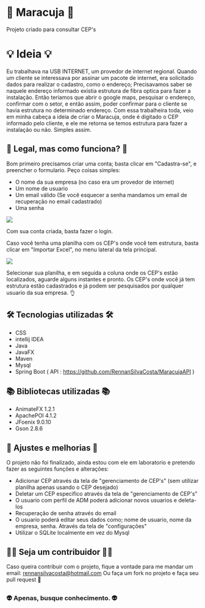 # :melon: Maracuja :melon:
Projeto criado para consultar CEP's

# :bulb: Ideia :bulb:
Eu trabalhava na USB INTERNET, um provedor de internet regional. Quando um cliente se interessava por assinar um pacote de internet, era solicitado dados para realizar o cadastro, como o endereço; Precisavamos saber se naquele endereço informado existia estrutura de fibra optica para fazer a instalação. Então teriamos que abrir o google maps, pesquisar o endereço, confirmar com o setor, e então assim, poder confirmar para o cliente se havia estrutura no determinado endereço. 
Com essa trabalheira toda, veio em minha cabeça a ideia de criar o Maracuja, onde é digitado o CEP informado pelo cliente, e ele me retorna se temos estrutura para fazer a instalação ou não. Simples assim.

## :thinking: Legal, mas como funciona? :thinking:
Bom primeiro precisamos criar uma conta; basta clicar em "Cadastra-se", e preencher o formulario. Peço coisas simples:

* O nome da sua empresa (no caso era um provedor de internet)
* Um nome de usuario
* Um email válido (Se você esquecer a senha mandamos um email de recuperação no email cadastrado)
* Uma senha

<img src="https://media.giphy.com/media/ROxNPEQKoNn9qXM2YJ/giphy.gif">

Com sua conta criada, basta fazer o login.

Caso você tenha uma planilha com os CEP's onde você tem estrutura, basta clicar em "Importar Excel", no menu lateral da tela principal.

<img src="https://media.giphy.com/media/O6hNGIsiadqwwbmrO6/giphy.gif">

Selecionar sua planilha, e em seguida a coluna onde os CEP's estão localizados, aguarde alguns instantes e pronto. Os CEP's onde você já tem estrutura estão cadastrados e já podem ser pesquisados por qualquer usuario da sua empresa. :ok_hand:

## :hammer_and_wrench: Tecnologias utilizadas :hammer_and_wrench:

* CSS
* intellij IDEA
* Java
* JavaFX
* Maven
* Mysql
* Spring Boot ( API : https://github.com/RennanSilvaCosta/MaracujaAPI )

## :books: Bibliotecas utilizadas :books:

* AnimateFX 1.2.1
* ApachePOI 4.1.2
* JFoenix 9.0.10
* Gson 2.8.6

## :wrench: Ajustes e melhorias :wrench:

O projeto não foi finalizado, ainda estou com ele em laboratorio e pretendo fazer as seguintes funções e alterações:

* Adicionar CEP através da tela de "gerenciamento de CEP's" (sem utilizar planilha apenas usando o CEP desejado)
* Deletar um CEP especifico através da tela de "gerenciamento de CEP's"
* O usuario com perfil de ADM poderá adicionar novos usuarios e deleta-los
* Recuperação de senha através do email
* O usuario poderá editar seus dados como; nome de usuario, nome da empresa, senha. Através da tela de "configurações"
* Utilizar o SQLite localmente em vez do Mysql

## :raising_hand_woman: Seja um contribuidor :raising_hand_man:

Caso queira contribuir com o projeto, fique a vontade para me mandar um email: rennansilvacosta@hotmail.com
Ou faça um fork no projeto e faça seu pull request :slightly_smiling_face:

##

### :alien: Apenas, busque conhecimento. :alien:
